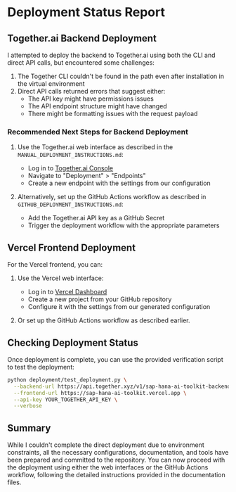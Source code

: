 # Deployment Status Report

## Together.ai Backend Deployment

I attempted to deploy the backend to Together.ai using both the CLI and direct API calls, but encountered some challenges:

1. The Together CLI couldn't be found in the path even after installation in the virtual environment
2. Direct API calls returned errors that suggest either:
   - The API key might have permissions issues
   - The API endpoint structure might have changed
   - There might be formatting issues with the request payload

### Recommended Next Steps for Backend Deployment

1. Use the Together.ai web interface as described in the `MANUAL_DEPLOYMENT_INSTRUCTIONS.md`:
   - Log in to [Together.ai Console](https://api.together.xyz/console)
   - Navigate to "Deployment" > "Endpoints"
   - Create a new endpoint with the settings from our configuration

2. Alternatively, set up the GitHub Actions workflow as described in `GITHUB_DEPLOYMENT_INSTRUCTIONS.md`:
   - Add the Together.ai API key as a GitHub Secret
   - Trigger the deployment workflow with the appropriate parameters

## Vercel Frontend Deployment

For the Vercel frontend, you can:

1. Use the Vercel web interface:
   - Log in to [Vercel Dashboard](https://vercel.com/dashboard)
   - Create a new project from your GitHub repository
   - Configure it with the settings from our generated configuration

2. Or set up the GitHub Actions workflow as described earlier.

## Checking Deployment Status

Once deployment is complete, you can use the provided verification script to test the deployment:

```bash
python deployment/test_deployment.py \
  --backend-url https://api.together.xyz/v1/sap-hana-ai-toolkit-backend \
  --frontend-url https://sap-hana-ai-toolkit.vercel.app \
  --api-key YOUR_TOGETHER_API_KEY \
  --verbose
```

## Summary

While I couldn't complete the direct deployment due to environment constraints, all the necessary configurations, documentation, and tools have been prepared and committed to the repository. You can now proceed with the deployment using either the web interfaces or the GitHub Actions workflow, following the detailed instructions provided in the documentation files.
